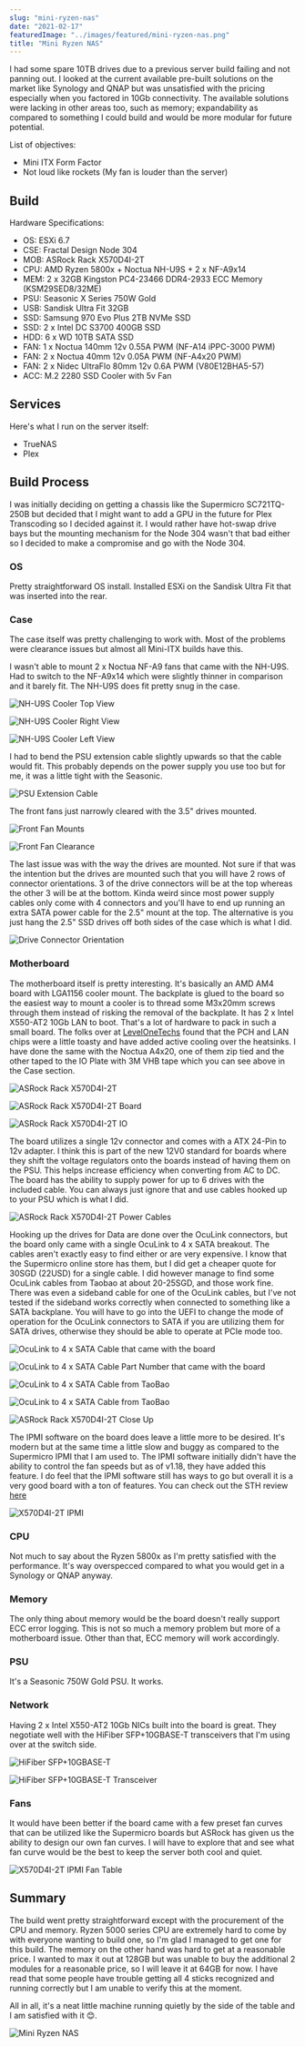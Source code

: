 ```yaml
---
slug: "mini-ryzen-nas"
date: "2021-02-17"
featuredImage: "../images/featured/mini-ryzen-nas.png"
title: "Mini Ryzen NAS"
---
```


I had some spare 10TB drives due to a previous server build failing and not panning out. I looked at the current available pre-built solutions on the market like Synology and QNAP but was unsatisfied with the pricing especially when you factored in 10Gb connectivity. The available solutions were lacking in other areas too, such as memory; expandability as compared to something I could build and would be more modular for future potential.

List of objectives:
* Mini ITX Form Factor
* Not loud like rockets (My fan is louder than the server)

## Build

Hardware Specifications:
* OS: ESXi 6.7
* CSE: Fractal Design Node 304
* MOB: ASRock Rack X570D4I-2T
* CPU: AMD Ryzen 5800x + Noctua NH-U9S + 2 x NF-A9x14
* MEM: 2 x 32GB Kingston PC4-23466 DDR4-2933 ECC Memory (KSM29SED8/32ME)
* PSU: Seasonic X Series 750W Gold
* USB: Sandisk Ultra Fit 32GB
* SSD: Samsung 970 Evo Plus 2TB NVMe SSD
* SSD: 2 x Intel DC S3700 400GB SSD
* HDD: 6 x WD 10TB SATA SSD
* FAN: 1 x Noctua 140mm 12v 0.55A PWM (NF-A14 iPPC-3000 PWM)
* FAN: 2 x Noctua 40mm 12v 0.05A PWM (NF-A4x20 PWM)
* FAN: 2 x Nidec UltraFlo 80mm 12v 0.6A PWM (V80E12BHA5-57)
* ACC: M.2 2280 SSD Cooler with 5v Fan

## Services

Here's what I run on the server itself:
* TrueNAS
* Plex

## Build Process
I was initially deciding on getting a chassis like the Supermicro SC721TQ-250B but decided that I might want to add a GPU in the future for Plex Transcoding so I decided against it. I would rather have hot-swap drive bays but the mounting mechanism for the Node 304 wasn't that bad either so I decided to make a compromise and go with the Node 304.

### OS
Pretty straightforward OS install. Installed ESXi on the Sandisk Ultra Fit that was inserted into the rear.

### Case
The case itself was pretty challenging to work with. Most of the problems were clearance issues but almost all Mini-ITX builds have this. 

I wasn't able to mount 2 x Noctua NF-A9 fans that came with the NH-U9S. Had to switch to the NF-A9x14 which were slightly thinner in comparison and it barely fit. The NH-U9S does fit pretty snug in the case.

![NH-U9S Cooler Top View](../images/posts/mini-ryzen-nas/01.jpg)

![NH-U9S Cooler Right View](../images/posts/mini-ryzen-nas/02.jpg)

![NH-U9S Cooler Left View](../images/posts/mini-ryzen-nas/03.jpg)

I had to bend the PSU extension cable slightly upwards so that the cable would fit. This probably depends on the power supply you use too but for me, it was a little tight with the Seasonic. 

![PSU Extension Cable](../images/posts/mini-ryzen-nas/04.jpg)

The front fans just narrowly cleared with the 3.5" drives mounted.

![Front Fan Mounts](../images/posts/mini-ryzen-nas/05.jpg)

![Front Fan Clearance](../images/posts/mini-ryzen-nas/06.jpg)

The last issue was with the way the drives are mounted. Not sure if that was the intention but the drives are mounted such that you will have 2 rows of connector orientations. 3 of the drive connectors will be at the top whereas the other 3 will be at the bottom. Kinda weird since most power supply cables only come with 4 connectors and you'll have to end up running an extra SATA power cable for the 2.5" mount at the top. The alternative is you just hang the 2.5" SSD drives off both sides of the case which is what I did.

![Drive Connector Orientation](../images/posts/mini-ryzen-nas/07.jpg)

### Motherboard
The motherboard itself is pretty interesting. It's basically an AMD AM4 board with LGA1156 cooler mount. The backplate is glued to the board so the easiest way to mount a cooler is to thread some M3x20mm screws through them instead of risking the removal of the backplate. It has 2 x Intel  X550-AT2 10Gb LAN to boot. That's a lot of hardware to pack in such a small board. The folks over at [LevelOneTechs](https://forum.level1techs.com/t/asrock-x570d4i-2t/154306) found that the PCH and LAN chips were a little toasty and have added active cooling over the heatsinks. I have done the same with the Noctua A4x20, one of them zip tied and the other taped to the IO Plate with 3M VHB tape which you can see above in the Case section.

![ASRock Rack X570D4I-2T](../images/posts/mini-ryzen-nas/08.jpg)

![ASRock Rack X570D4I-2T Board](../images/posts/mini-ryzen-nas/09.jpg)

![ASRock Rack X570D4I-2T IO](../images/posts/mini-ryzen-nas/10.jpg)

The board utilizes a single 12v connector and comes with a ATX 24-Pin to 12v adapter. I think this is part of the new 12V0 standard for boards where they shift the voltage regulators onto the boards instead of having them on the PSU. This helps increase efficiency when converting from AC to DC. The board has the ability to supply power for up to 6 drives with the included cable. You can always just ignore that and use cables hooked up to your PSU which is what I did. 

![ASRock Rack X570D4I-2T Power Cables](../images/posts/mini-ryzen-nas/11.jpg)

Hooking up the drives for Data are done over the OcuLink connectors, but the board only came with a single OcuLink to 4 x SATA breakout. The cables aren't exactly easy to find either or are very expensive. I know that the Supermicro online store has them, but I did get a cheaper quote for 30SGD (22USD) for a single cable. I did however manage to find some OcuLink cables from Taobao at about 20-25SGD, and those work fine. There was even a sideband cable for one of the OcuLink cables, but I've not tested if the sideband works correctly when connected to something like a SATA backplane. You will have to go into the UEFI to change the mode of operation for the OcuLink connectors to SATA if you are utilizing them for SATA drives, otherwise they should be able to operate at PCIe mode too.

![OcuLink to 4 x SATA Cable that came with the board](../images/posts/mini-ryzen-nas/12.jpg)

![OcuLink to 4 x SATA Cable Part Number that came with the board](../images/posts/mini-ryzen-nas/13.jpg)

![OcuLink to 4 x SATA Cable from TaoBao](../images/posts/mini-ryzen-nas/14.jpg)

![OcuLink to 4 x SATA Cable from TaoBao](../images/posts/mini-ryzen-nas/15.jpg)

![ASRock Rack X570D4I-2T Close Up](../images/posts/mini-ryzen-nas/16.jpg)

The IPMI software on the board does leave a little more to be desired. It's modern but at the same time a little slow and buggy as compared to the Supermicro IPMI that I am used to. The IPMI software initially didn't have the ability to control the fan speeds but as of v1.18, they have added this feature. I do feel that the IPMI software still has ways to go but overall it is a very good board with a ton of features. You can check out the STH review [here](https://www.servethehome.com/asrock-rack-x570d4i-2t-amd-ryzen-server-in-mitx/)

![X570D4I-2T IPMI](../images/posts/mini-ryzen-nas/17.png)

### CPU
Not much to say about the Ryzen 5800x as I'm pretty satisfied with the performance. It's way overspecced compared to what you would get in a Synology or QNAP anyway.

### Memory
The only thing about memory would be the board doesn't really support ECC error logging. This is not so much a memory problem but more of a motherboard issue. Other than that, ECC memory will work accordingly.

### PSU 
It's a Seasonic 750W Gold PSU. It works.

### Network
Having 2 x Intel X550-AT2 10Gb NICs built into the board is great. They negotiate well with the HiFiber SFP+10GBASE-T transceivers that I'm using over at the switch side.

![HiFiber SFP+10GBASE-T](../images/posts/mini-ryzen-nas/18.jpg)

![HiFiber SFP+10GBASE-T Transceiver](../images/posts/mini-ryzen-nas/19.jpg)

### Fans
It would have been better if the board came with a few preset fan curves that can be utilized like the Supermicro boards but ASRock has given us the ability to design our own fan curves. I will have to explore that and see what fan curve would be the best to keep the server both cool and quiet.

![X570D4I-2T IPMI Fan Table](../images/posts/mini-ryzen-nas/20.png)

## Summary
The build went pretty straightforward except with the procurement of the CPU and memory. Ryzen 5000 series CPU are extremely hard to come by with everyone wanting to build one, so I'm glad I managed to get one for this build. The memory on the other hand was hard to get at a reasonable price. I wanted to max it out at 128GB but was unable to buy the additional 2 modules for a reasonable price, so I will leave it at 64GB for now. I have read that some people have trouble getting all 4 sticks recognized and running correctly but I am unable to verify this at the moment.

All in all, it's a neat little machine running quietly by the side of the table and I am satisfied with it 😊.

![Mini Ryzen NAS](../images/posts/mini-ryzen-nas/21.jpg)